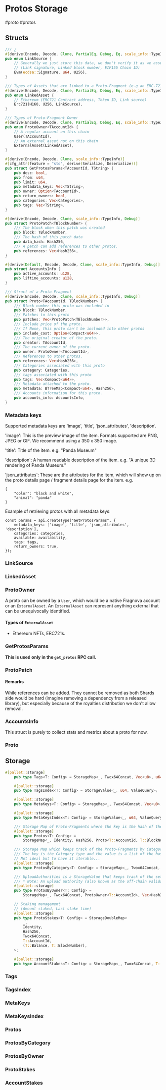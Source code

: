 # Protos Storage
#proto #protos
## Structs
```rust
/// ¿
#[derive(Encode, Decode, Clone, PartialEq, Debug, Eq, scale_info::TypeInfo)]
pub enum LinkSource {
	// Generally we just store this data, we don't verify it as we assume auth service did it.
	// (Link signature, Linked block number, EIP155 Chain ID)
	Evm(ecdsa::Signature, u64, U256),
}

/// Types of Assets that are linked to a Proto-Fragment (e.g an ERC-721 Contract etc.)
#[derive(Encode, Decode, Clone, PartialEq, Debug, Eq, scale_info::TypeInfo)]
pub enum LinkedAsset {
	// Ethereum (ERC721 Contract address, Token ID, Link source)
	Erc721(H160, U256, LinkSource),
}

/// Types of Proto-Fragment Owner
#[derive(Encode, Decode, Clone, PartialEq, Debug, Eq, scale_info::TypeInfo)]
pub enum ProtoOwner<TAccountId> {
	// A regular account on this chain
	User(TAccountId),
	// An external asset not on this chain
	ExternalAsset(LinkedAsset),
}

#[derive(Encode, Decode, Clone, scale_info::TypeInfo)]
#[cfg_attr(feature = "std", derive(Serialize, Deserialize))]
pub struct GetProtosParams<TAccountId, TString> {
	pub desc: bool,
	pub from: u64,
	pub limit: u64,
	pub metadata_keys: Vec<TString>,
	pub owner: Option<TAccountId>,
	pub return_owners: bool,
	pub categories: Vec<Categories>,
	pub tags: Vec<TString>,
}

#[derive(Encode, Decode, Clone, scale_info::TypeInfo, Debug)]
pub struct ProtoPatch<TBlockNumber> {
	/// The block when this patch was created
	pub block: TBlockNumber,
	/// The hash of this patch data
	pub data_hash: Hash256,
	/// A patch can add references to other protos.
	pub references: Vec<Hash256>,
}

#[derive(Default, Encode, Decode, Clone, scale_info::TypeInfo, Debug)]
pub struct AccountsInfo {
	pub active_accounts: u128,
	pub liftime_accounts: u128,
}

/// Struct of a Proto-Fragment
#[derive(Encode, Decode, Clone, scale_info::TypeInfo, Debug)]
pub struct Proto<TAccountId, TBlockNumber> {
	/// Block number this proto was included in
	pub block: TBlockNumber,
	/// Patches to this proto
	pub patches: Vec<ProtoPatch<TBlockNumber>>,
	/// Include price of the proto.
	/// If None, this proto can't be included into other protos
	pub include_cost: Option<Compact<u64>>,
	/// The original creator of the proto.
	pub creator: TAccountId,
	/// The current owner of the proto.
	pub owner: ProtoOwner<TAccountId>,
	/// References to other protos.
	pub references: Vec<Hash256>,
	/// Categories associated with this proto
	pub category: Categories,
	/// tags associated with this proto
	pub tags: Vec<Compact<u64>>,
	/// Metadata attached to the proto.
	pub metadata: BTreeMap<Compact<u64>, Hash256>,
	/// Accounts information for this proto.
	pub accounts_info: AccountsInfo,
}
```
### Metadata keys
Supported metadata keys are 'image', 'title', 'json_attributes', 'description’. 

'image':
This is the preview image of the item. Formats supported are PNG, JPEG or GIF. We recommend using a 350 x 350 image.

'title':
Title of the item. e.g. "Panda Museum"

'description':
A human readable description of the item. e.g. "A unique 3D rendering of Panda Museum."

'json_attributes':
These are the attributes for the item, which will show up on the proto details page / fragment details page for the item. 
e.g. 
``` 
{ 
	"color": "black and white",
	"animal": "panda"
}
```

Example of retrieving protos with all metadata keys:
```
const params = api.createType("GetProtosParams", {
    metadata_keys: ['image', 'title', 'json_attributes', 'description'],
    categories: categories, 
    available: availability,
    tags: tags,
    return_owners: true,
});
```
### LinkSource
### LinkedAsset
### ProtoOwner
A proto can be owned by a `User`, which would be a native Fragnova account or an `ExternalAsset`.
An `ExternalAsset` can represent anything external that can be unequivocally identified.
#### Types of `ExternalAsset`
* Ethereum NFTs, ERC721s.
### GetProtosParams
**This is used only in the `get_protos` RPC call.**
### ProtoPatch
#### Remarks
While references can be added. They cannot be removed as both Shards side would be hard (imagine removing a dependency from a released library), but especially because of the royalties distribution we don't allow removal.
### AccountsInfo
This struct is purely to collect stats and metrics about a proto for now.
### Proto
## Storage
```rust
#[pallet::storage]
	pub type Tags<T: Config> = StorageMap<_, Twox64Concat, Vec<u8>, u64>;

	#[pallet::storage]
	pub type TagsIndex<T: Config> = StorageValue<_, u64, ValueQuery>;

	#[pallet::storage]
	pub type MetaKeys<T: Config> = StorageMap<_, Twox64Concat, Vec<u8>, u64>;

	#[pallet::storage]
	pub type MetaKeysIndex<T: Config> = StorageValue<_, u64, ValueQuery>;

	/// Storage Map of Proto-Fragments where the key is the hash of the data of the Proto-Fragment, and the value is the Proto struct of the Proto-Fragment
	#[pallet::storage]
	pub type Protos<T: Config> =
		StorageMap<_, Identity, Hash256, Proto<T::AccountId, T::BlockNumber>>;

	/// Storage Map which keeps track of the Proto-Fragments by Category type.
	/// The key is the Category type and the value is a list of the hash of a Proto-Fragment
	// Not ideal but to have it iterable...
	#[pallet::storage]
	pub type ProtosByCategory<T: Config> = StorageMap<_, Twox64Concat, Categories, Vec<Hash256>>;

	/// UploadAuthorities is a StorageValue that keeps track of the set of ECDSA public keys of the upload authorities
	/// * Note: An upload authority (also known as the off-chain validator) provides the digital signature needed to upload a Proto-Fragment
	#[pallet::storage]
	pub type ProtosByOwner<T: Config> =
		StorageMap<_, Twox64Concat, ProtoOwner<T::AccountId>, Vec<Hash256>>;

	// Staking management
	// (Amount staked, Last stake time)
	#[pallet::storage]
	pub type ProtoStakes<T: Config> = StorageDoubleMap<
		_,
		Identity,
		Hash256,
		Twox64Concat,
		T::AccountId,
		(T::Balance, T::BlockNumber),
	>;

	#[pallet::storage]
	pub type AccountStakes<T: Config> = StorageMap<_, Twox64Concat, T::AccountId, Vec<Hash256>>;
```
### Tags
### TagsIndex
### MetaKeys
### MetaKeysIndex
### Protos
### ProtosByCategory
### ProtosByOwner
### ProtoStakes
### AccountStakes
